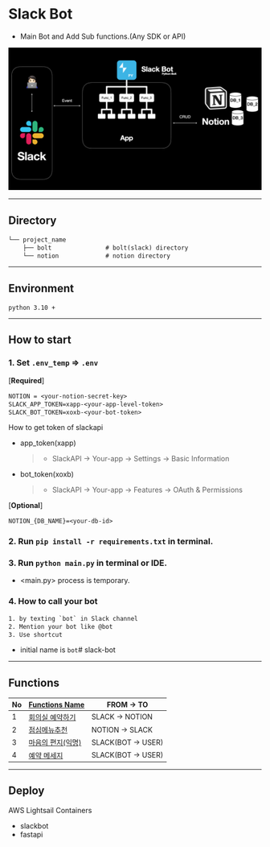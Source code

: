 # Slack Bot


* Main Bot and Add Sub functions.(Any SDK or API)

![slack_bot.png](slack_bot.png)

---

## Directory
~~~
└── project_name
    ├── bolt               # bolt(slack) directory
    └── notion             # notion directory
~~~



---

## Environment
~~~
python 3.10 +
~~~

---

## How to start


### 1. Set `.env_temp` => `.env`

[**Required**]
~~~
NOTION = <your-notion-secret-key>
SLACK_APP_TOKEN=xapp-<your-app-level-token>
SLACK_BOT_TOKEN=xoxb-<your-bot-token>
~~~
How to get token of slackapi
  * app_token(xapp)
    >* SlackAPI -> Your-app -> Settings -> Basic Information
  * bot_token(xoxb)
    >* SlackAPI -> Your-app -> Features -> OAuth & Permissions

[**Optional**]
~~~
NOTION_{DB_NAME}=<your-db-id>
~~~

### 2. Run `pip install -r requirements.txt` in terminal.
    
    
### 3. Run `python main.py` in terminal or IDE.

* <main.py>  process is temporary.
    
### 4. How to call your bot 
    1. by texting `bot` in Slack channel
    2. Mention your bot like @bot
    3. Use shortcut
* initial name is `bot`# slack-bot

---
## Functions

| No  | [Functions Name](https://github.com/IT-HONGREAT/slack_bot/blob/689ee759238e79d0058e82407cad57fdbe8d8264/bolt/actions.py) | FROM -> TO        |
|-----|--------------------------------------------------------------------------------------------------------------------------|-------------------|
| 1   | [회의실 예약하기](https://github.com/IT-HONGREAT/slack_bot/blob/689ee759238e79d0058e82407cad57fdbe8d8264/bolt/actions.py#L70)   | SLACK -> NOTION   |                            
| 2   | [점심메뉴추천](https://github.com/IT-HONGREAT/slack_bot/blob/689ee759238e79d0058e82407cad57fdbe8d8264/bolt/actions.py#L140)    | NOTION -> SLACK   |                    
| 3   | [마음의 편지(익명)](https://github.com/IT-HONGREAT/slack_bot/blob/689ee759238e79d0058e82407cad57fdbe8d8264/bolt/actions.py#L175) | SLACK(BOT -> USER) |
| 4   | [예약 메세지](https://github.com/IT-HONGREAT/slack_bot/blob/dd37adfdb10301ab3b56cd2e77b9d5825eed15ab/bolt/actions.py#L201)    | SLACK(BOT -> USER) |


---
## Deploy

AWS Lightsail Containers
* slackbot
* fastapi